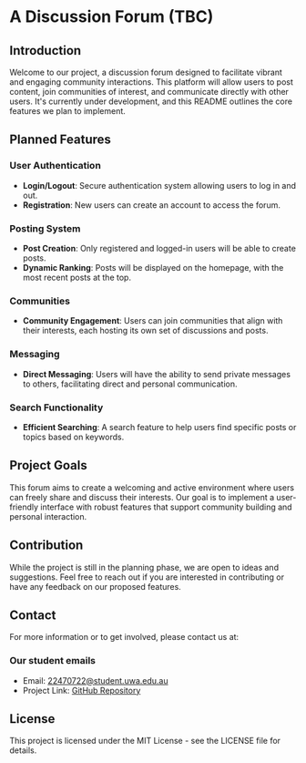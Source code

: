 # A Discussion Forum (TBC)

## Introduction
Welcome to our project, a discussion forum designed to facilitate vibrant and engaging community interactions. This platform will allow users to post content, join communities of interest, and communicate directly with other users. It's currently under development, and this README outlines the core features we plan to implement.

## Planned Features

### User Authentication
- **Login/Logout**: Secure authentication system allowing users to log in and out.
- **Registration**: New users can create an account to access the forum.

### Posting System
- **Post Creation**: Only registered and logged-in users will be able to create posts.
- **Dynamic Ranking**: Posts will be displayed on the homepage, with the most recent posts at the top.

### Communities
- **Community Engagement**: Users can join communities that align with their interests, each hosting its own set of discussions and posts.

### Messaging
- **Direct Messaging**: Users will have the ability to send private messages to others, facilitating direct and personal communication.

### Search Functionality
- **Efficient Searching**: A search feature to help users find specific posts or topics based on keywords.

## Project Goals
This forum aims to create a welcoming and active environment where users can freely share and discuss their interests. Our goal is to implement a user-friendly interface with robust features that support community building and personal interaction.

## Contribution
While the project is still in the planning phase, we are open to ideas and suggestions. Feel free to reach out if you are interested in contributing or have any feedback on our proposed features.

## Contact
For more information or to get involved, please contact us at:
### Our student emails
- Email: 22470722@student.uwa.edu.au
- Project Link: [GitHub Repository](URL-to-your-repository)

## License
This project is licensed under the MIT License - see the LICENSE file for details.

